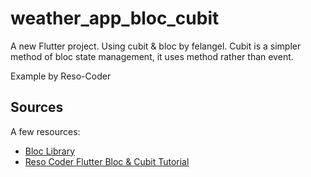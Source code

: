 # weather_app_bloc_cubit

A new Flutter project. 
Using cubit & bloc by felangel.
Cubit is a simpler method of bloc state management, it uses method rather than event.

Example by Reso-Coder

## Sources

A few resources:

- [Bloc Library](https://bloclibrary.dev/#/)
- [Reso Coder Flutter Bloc & Cubit Tutorial](https://resocoder.com/2020/08/04/flutter-bloc-cubit-tutorial/#t-1603664579029)